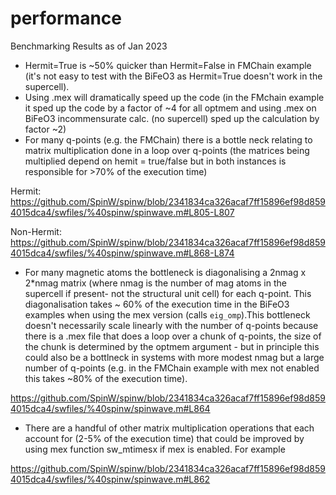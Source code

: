 # performance
Benchmarking Results as of Jan 2023

- Hermit=True is ~50% quicker than Hermit=False in FMChain example (it's not easy to test with the BiFeO3 as Hermit=True doesn't work in the supercell).
- Using .mex will dramatically speed up the code (in the FMchain example it sped up the code by a factor of ~4 for all optmem and using .mex on BiFeO3 incommensurate calc. (no supercell) sped up the calculation by factor ~2)
- For many q-points (e.g. the FMChain) there is a bottle neck relating to matrix multiplication done in a loop over q-points (the matrices being multiplied depend on hemit = true/false but in both instances is responsible for >70% of the execution time)

Hermit: https://github.com/SpinW/spinw/blob/2341834ca326acaf7ff15896ef98d8594015dca4/swfiles/%40spinw/spinwave.m#L805-L807

Non-Hermit: https://github.com/SpinW/spinw/blob/2341834ca326acaf7ff15896ef98d8594015dca4/swfiles/%40spinw/spinwave.m#L868-L874

- For many magnetic atoms the bottleneck is diagonalising a 2nmag x 2*nmag matrix (where nmag is the number of mag atoms in the supercell if present- not the structural unit cell) for each q-point. This diagonalisation takes ~ 60% of the execution time in the BiFeO3 examples when using the mex version (calls `eig_omp`).This bottleneck doesn't necessarily scale linearly with the number of q-points because there is a .mex file that does a loop over a chunk of q-points, the size of the chunk is determined by the optmem argument - but in principle this could also be a bottlneck in systems with more modest nmag but a large number of q-points (e.g. in the FMChain example with mex not enabled this takes ~80% of the execution time).

https://github.com/SpinW/spinw/blob/2341834ca326acaf7ff15896ef98d8594015dca4/swfiles/%40spinw/spinwave.m#L864



- There are a handful of other matrix multiplication operations that each account for (2-5% of the execution time) that could be improved by using mex function sw_mtimesx if mex is enabled. For example

https://github.com/SpinW/spinw/blob/2341834ca326acaf7ff15896ef98d8594015dca4/swfiles/%40spinw/spinwave.m#L862
